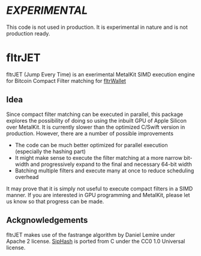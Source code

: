 # ***EXPERIMENTAL***
This code is not used in production. It is experimental in nature and is not production ready.

# fltrJET
fltrJET (Jump Every Time) is an exerimental MetalKit SIMD execution engine for Bitcoin Compact Filter matching for [fltrWallet](https://apps.apple.com/us/app/fltrwallet/id1620857882)

## Idea
Since compact filter matching can be executed in parallel, this package explores the possibility of doing so using the inbuilt GPU of Apple Silicon over MetalKit. It is currently slower than the optimized C/Swift version in production. However, there are a number of possible improvements
- The code can be much better optimized for parallel execution (especially the hashing part)
- It might make sense to execute the filter matching at a more narrow bit-width and progressively expand to the final and necessary 64-bit width
- Batching multiple filters and execute many at once to reduce scheduling overhead

It may prove that it is simply not useful to execute compact filters in a SIMD manner. If you are interested in GPU programming and MetalKit, please let us know so that progress can be made.

## Ackgnowledgements
fltrJET makes use of the fastrange algorithm by Daniel Lemire under Apache 2 license. [SipHash](https://github.com/veorq/SipHash) is ported from C under the CC0 1.0 Universal license.
